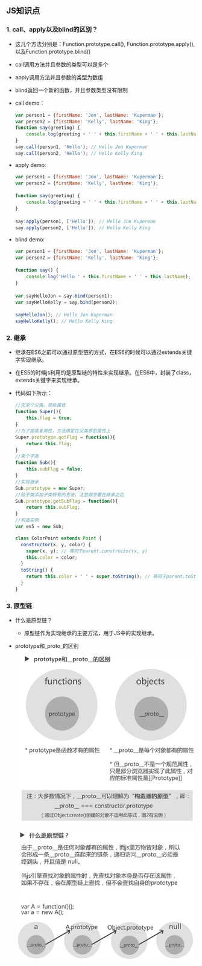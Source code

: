 ## JS知识点

### 1.  call、apply以及blind的区别？

* 这几个方法分别是：Function.prototype.call(), Function.prototype.apply(), 以及Function.prototype.blind()

* call调用方法并且参数的类型可以是多个

* apply调用方法并且参数的类型为数组

* blind返回一个新的函数，并且参数类型没有限制

* call demo：

  ```javascript
  var person1 = {firstName: 'Jon', lastName: 'Kuperman'};
  var person2 = {firstName: 'Kelly', lastName: 'King'};
  function say(greeting) {
      console.log(greeting + ' ' + this.firstName + ' ' + this.lastName);
  }
  say.call(person1, 'Hello'); // Hello Jon Kuperman
  say.call(person2, 'Hello'); // Hello Kelly King
  ```

* apply demo:

  ```javascript
  var person1 = {firstName: 'Jon', lastName: 'Kuperman'};
  var person2 = {firstName: 'Kelly', lastName: 'King'};
   
  function say(greeting) {
      console.log(greeting + ' ' + this.firstName + ' ' + this.lastName);
  }
   
  say.apply(person1, ['Hello']); // Hello Jon Kuperman
  say.apply(person2, ['Hello']); // Hello Kelly King
  ```

* blind demo:

  ```javascript
  var person1 = {firstName: 'Jon', lastName: 'Kuperman'};
  var person2 = {firstName: 'Kelly', lastName: 'King'};
   
  function say() {
      console.log('Hello ' + this.firstName + ' ' + this.lastName);
  }
   
  var sayHelloJon = say.bind(person1);
  var sayHelloKelly = say.bind(person2);
   
  sayHelloJon(); // Hello Jon Kuperman
  sayHelloKelly(); // Hello Kelly King
  ```



### 2. 继承

* 继承在ES6之前可以通过原型链的方式，在ES6的时候可以通过extends关键字实现继承。

* 在ES5的时候js利用的是原型链的特性来实现继承。在ES6中，封装了class，extends关键字来实现继承。

* 代码如下所示：

  ```javascript
  //先来个父类，带些属性
  function Super(){
      this.flag = true;
  }
  //为了提高复用性，方法绑定在父类原型属性上
  Super.prototype.getFlag = function(){
      return this.flag;
  }
  //来个子类
  function Sub(){
      this.subFlag = false;
  }
  //实现继承
  Sub.prototype = new Super;
  //给子类添加子类特有的方法，注意顺序要在继承之后
  Sub.prototype.getSubFlag = function(){
      return this.subFlag;
  }
  //构造实例
  var es5 = new Sub; 
  ```

  ```javascript
  class ColorPoint extends Point {
    constructor(x, y, color) {
      super(x, y); // 等同于parent.constructor(x, y)
      this.color = color;
    }
    toString() {
      return this.color + ' ' + super.toString(); // 等同于parent.toString()
    }
  } 
  ```

### 3. 原型链

* 什么是原型链？

  * 原型链作为实现继承的主要方法，用于JS中的实现继承。

* prototype和_proto_的区别

  ![](../../img/dai/interview/js/prototype.png)

  ![](../../img/dai/interview/js/prototype1.png)

  ​